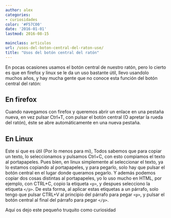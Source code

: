 ```yaml
---
author: alex
categories:
- curiosidades
color: '#F57C00'
date: '2016-01-01'
lastmod: 2016-08-15

mainclass: articulos
url: /usos-del-boton-central-del-raton-use/
title: "Usos del botón central del ratón"
---
```


En pocas ocasiones usamos el botón central de nuestro ratón, pero lo cierto es que en firefox y linux se le da un uso bastante útil, llevo usandolo muchos años, y hay mucha gente que no conoce esta función del botón central del ratón:

<!--more--><!--ad-->



## En firefox

Cuando navegamos con firefox y queremos abrir un enlace en una pestaña nueva, en vez pulsar Ctrl+T, con pulsar el botón central (O apretar la rueda del ratón), éste se abre automáticamente en una nueva pestaña.

## En Linux

Este si que es útil (Por lo menos para mi), Todos sabemos que para copiar un texto, lo seleccionamos y pulsamos Ctrl+C, con esto compiamos el texto al portapapeles. Pues bien, en linux simplemente al seleccionar el texto, ya lo estamos copiando al portapapeles, y para pegarlo, solo hay que pulsar el botón central en el lugar donde queramos pegarlo. Y además podemos copiar dos cosas distintas al portapapeles, yo lo uso mucho en HTML, por ejemplo, con CTRL+C, copio la etiqueta `<p>`, y despues selecciono la etiqueta `</p>`. De esta forma, al aplicar estas etiquetas a un párrafo, solo tengo que pulsar CTRL+V al principio del párrafo para pegar `<p>`, y pulsar el botón central al final del párrafo para pegar `</p>`.

Aquí os dejo este pequeño truquito como curiosidad
